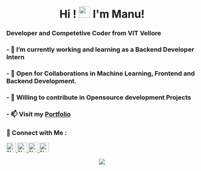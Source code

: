 <h1 align="center"> Hi ! <img src="https://emojis.slackmojis.com/emojis/images/1593555389/9579/blob_excited.gif?1593555389" width="30"/> I'm Manu!</h1>
<!-- ### Hi there 👋, I'm Manu  -->

### Developer and Competetive Coder from VIT Vellore
### - 🔭 I’m currently working and learning as a Backend Developer Intern
### - 🌱 Open for Collaborations in Machine Learning, Frontend and Backend Development.
### - 👯 Willing to contribute in Opensource development Projects
### - 📫 Visit my [Portfolio](https://manupoonia.me)

### 🤝 Connect with Me :

<a href="https://www.linkedin.com/in/manupoonia/" ><img height="25" alt="Nodejs" src="https://img.shields.io/static/v1.svg?label=connect&message=@Manu&color=success&logo=linkedin&style=flat-square&logoColor=white&colorA=blue" /> </a>
<a href="https://www.github.com/manupoonia78/" ><img height="25" alt="Nodejs" src="https://img.shields.io/static/v1.svg?label=follow&message=@ManuPoonia78&color=grey&logo=github&style=flat-square&logoColor=white&colorA=black" /> </a>
<a href="mailto:manupoonia78@gmail.com" ><img height="25" alt="Nodejs" src="https://img.shields.io/static/v1.svg?message=manupoonia78@gmail.com&label=send&style=flat-square&logo=gmail&color=red&logoColor=red&colorA=grey&link=mailto:jmanupoonia78@gmail.com" /> </a>
<img height="25" alt="Nodejs" src="https://visitor-badge.laobi.icu/badge?page_id=manupoonia78.manupoonia78" /> 

<div align="center">
  <img src="https://assets.website-files.com/5e51b3b0337309d672efd94c/5e51cc5933d368febc351897_footer-img.svg">
</div>
<!--
**manupoonia78/manupoonia78** is a ✨ _special_ ✨ repository because its `README.md` (this file) appears on your GitHub profile.

Here are some ideas to get you started:

- 🔭 I’m currently working on ...
- 🌱 I’m currently learning ...
- 👯 I’m looking to collaborate on ...
- 🤔 I’m looking for help with ...
- 💬 Ask me about ...
- 📫 How to reach me: ...
- 😄 Pronouns: ...
- ⚡ Fun fact: ...
-->
